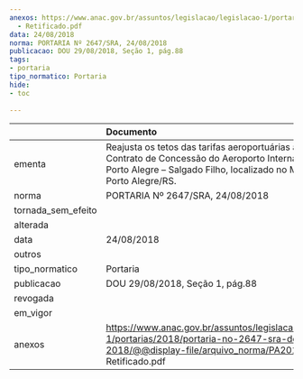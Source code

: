```yaml
---
anexos: https://www.anac.gov.br/assuntos/legislacao/legislacao-1/portarias/2018/portaria-no-2647-sra-de-24-08-2018/@@display-file/arquivo_norma/PA2018-2647
  - Retificado.pdf
data: 24/08/2018
norma: PORTARIA Nº 2647/SRA, 24/08/2018
publicacao: DOU 29/08/2018, Seção 1, pág.88
tags:
- portaria
tipo_normatico: Portaria
hide: 
- toc 
 
---
```


|                    | Documento                                                                                                                                                                                |
|:-------------------|:-----------------------------------------------------------------------------------------------------------------------------------------------------------------------------------------|
| ementa             | Reajusta os tetos das tarifas aeroportuárias aplicáveis ao Contrato de Concessão do Aeroporto Internacional de Porto Alegre – Salgado Filho, localizado no Município de Porto Alegre/RS. |
| norma              | PORTARIA Nº 2647/SRA, 24/08/2018                                                                                                                                                         |
| tornada_sem_efeito |                                                                                                                                                                                          |
| alterada           |                                                                                                                                                                                          |
| data               | 24/08/2018                                                                                                                                                                               |
| outros             |                                                                                                                                                                                          |
| tipo_normatico     | Portaria                                                                                                                                                                                 |
| publicacao         | DOU 29/08/2018, Seção 1, pág.88                                                                                                                                                          |
| revogada           |                                                                                                                                                                                          |
| em_vigor           |                                                                                                                                                                                          |
| anexos             | https://www.anac.gov.br/assuntos/legislacao/legislacao-1/portarias/2018/portaria-no-2647-sra-de-24-08-2018/@@display-file/arquivo_norma/PA2018-2647 - Retificado.pdf                     |